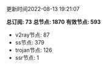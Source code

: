 更新时间2022-08-13 19:21:07

**总订阅: 73**
**总节点: 1870**
**有效节点: 593**
- v2ray节点: 87
- ss节点: 379
- trojan节点: 126
- ssr节点: 1
